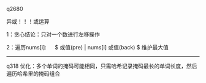 q2680

异或！！！或运算

1：贪心结论：只对一个数进行左移操作

2：遍历nums[i]: &emsp;  $  或值(pre) | nums[i] 或值(back) $ 维护最大值
***
q318 优化：多个单词的掩码可能相同，只需哈希记录掩码最长的单词长度，然后遍历哈希里的掩码组合